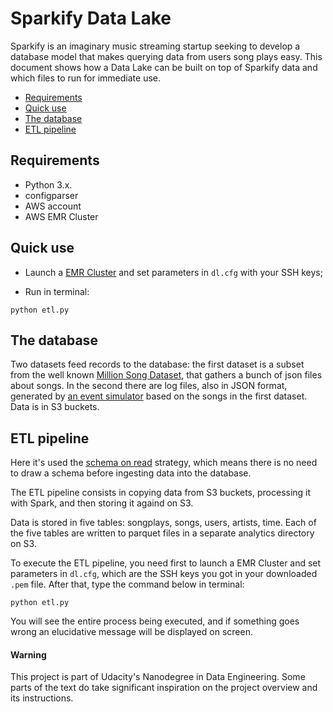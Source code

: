 # Sparkify Data Lake


Sparkify is an imaginary music streaming startup seeking to develop a database model that makes querying data from users song plays easy. This document shows how a Data Lake can be built on top of Sparkify data and which files to run for immediate use.


- [Requirements](#requirements)
- [Quick use](#quick-use)
- [The database](#the-database)
- [ETL pipeline](#etl-pipeline)

## Requirements

- Python 3.x.
- configparser
- AWS account
- AWS EMR Cluster

## Quick use

- Launch a [EMR Cluster](https://searchaws.techtarget.com/definition/Amazon-Elastic-MapReduce-Amazon-EMR) and set parameters in ```dl.cfg``` with your SSH keys;

- Run in terminal:

```python etl.py```


## The database

Two datasets feed records to the database: the first dataset is a subset from the well known [Million Song Dataset](http://millionsongdataset.com/), that gathers a bunch of json files about songs. In the second there are log files, also in JSON format, generated by [an event simulator](https://github.com/Interana/eventsim) based on the songs in the first dataset. Data is in S3 buckets.

## ETL pipeline

Here it's used the [schema on read](https://www.techopedia.com/definition/30153/schema-on-read) strategy, which means there is no need to draw a schema before ingesting data into the database.

The ETL pipeline consists in copying data from S3 buckets, processing it with Spark, and then storing it againd on S3.

Data is stored in five tables: songplays, songs, users, artists, time. Each of the five tables are written to parquet files in a separate analytics directory on S3.

To execute the ETL pipeline, you need first to launch a EMR Cluster and set parameters in ```dl.cfg```, which are the SSH keys you got in your downloaded ```.pem``` file. After that, type the command below in terminal:

```
python etl.py
```

You will see the entire process being executed, and if something goes wrong an elucidative message will be displayed on screen.


#### Warning

This project is part of Udacity's Nanodegree in Data Engineering. Some parts of the text do take significant inspiration on the project overview and its instructions.